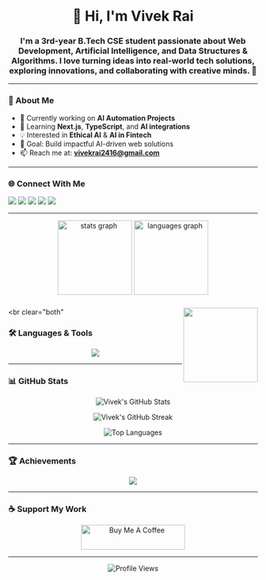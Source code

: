 <h1 align="center">👋 Hi, I'm Vivek Rai</h1>
<h3 align="center">
I'm a 3rd-year B.Tech CSE student passionate about Web Development, Artificial Intelligence, and Data Structures & Algorithms.  
I love turning ideas into real-world tech solutions, exploring innovations, and collaborating with creative minds. 🚀  
</h3>

---

### 🌟 About Me  
- 🔭 Currently working on **AI Automation Projects**  
- 🌱 Learning **Next.js**, **TypeScript**, and **AI integrations**  
- 💡 Interested in **Ethical AI** & **AI in Fintech**  
- 🎯 Goal: Build impactful AI-driven web solutions  
- 📫 Reach me at: **vivekrai2416@gmail.com**  

---

### 🌐 Connect With Me  
<p align="left">
  <a href="https://twitter.com/vivek_rai_04" target="_blank"><img src="https://img.shields.io/badge/Twitter-1DA1F2?style=for-the-badge&logo=twitter&logoColor=white" /></a>
  <a href="https://linkedin.com/in/vivekrai-dev" target="_blank"><img src="https://img.shields.io/badge/LinkedIn-0077B5?style=for-the-badge&logo=linkedin&logoColor=white" /></a>
  <a href="https://instagram.com/_vivek_rai_04" target="_blank"><img src="https://img.shields.io/badge/Instagram-E4405F?style=for-the-badge&logo=instagram&logoColor=white" /></a>
  <a href="https://leetcode.com/u/qynp3gqqix/" target="_blank"><img src="https://img.shields.io/badge/LeetCode-FFA116?style=for-the-badge&logo=leetcode&logoColor=black" /></a>
  <a href="https://discord.gg/vivek_rai_04_09687" target="_blank"><img src="https://img.shields.io/badge/Discord-5865F2?style=for-the-badge&logo=discord&logoColor=white" /></a>
</p>

---

<div align="center">
  <img src="https://github-readme-stats.vercel.app/api?username=maurodesouza&hide_title=false&hide_rank=false&show_icons=true&include_all_commits=true&count_private=true&disable_animations=false&theme=dracula&locale=en&hide_border=false" height="150" alt="stats graph"  />
  <img src="https://github-readme-stats.vercel.app/api/top-langs?username=maurodesouza&locale=en&hide_title=false&layout=compact&card_width=320&langs_count=5&theme=dracula&hide_border=false" height="150" alt="languages graph"  />
</div>

###

<img align="right" height="150" src="https://i.imgflip.com/65efzo.gif"  />

###

<!-- <div align="left">
  <img src="https://cdn.jsdelivr.net/gh/devicons/devicon/icons/javascript/javascript-original.svg" height="30" alt="javascript logo"  />
  <img width="12" />
  <img src="https://cdn.jsdelivr.net/gh/devicons/devicon/icons/typescript/typescript-original.svg" height="30" alt="typescript logo"  />
  <img width="12" />
  <img src="https://cdn.jsdelivr.net/gh/devicons/devicon/icons/react/react-original.svg" height="30" alt="react logo"  />
  <img width="12" />
  <img src="https://cdn.jsdelivr.net/gh/devicons/devicon/icons/html5/html5-original.svg" height="30" alt="html5 logo"  />
  <img width="12" />
  <img src="https://cdn.jsdelivr.net/gh/devicons/devicon/icons/css3/css3-original.svg" height="30" alt="css3 logo"  />
  <img width="12" />
  <img src="https://cdn.jsdelivr.net/gh/devicons/devicon/icons/python/python-original.svg" height="30" alt="python logo"  />
  <img width="12" />
  <img src="https://cdn.jsdelivr.net/gh/devicons/devicon/icons/csharp/csharp-original.svg" height="30" alt="csharp logo"  />
</div> -->

###


###

<br clear="both"
### 🛠️ Languages & Tools  
<p align="center">
  <img src="https://skillicons.dev/icons?i=html,css,javascript,typescript,react,nextjs,nodejs,express,mongodb,python,java,cpp,tailwind,docker,aws,git,postman,firebase,figma,tensorflow,opencv" />
</p>

---

### 📊 GitHub Stats  
<p align="center">
  <img src="https://github-readme-stats.vercel.app/api?username=vivekrai-gif&show_icons=true&theme=tokyonight" alt="Vivek's GitHub Stats" />
</p>

<p align="center">
  <img src="https://github-readme-streak-stats.herokuapp.com/?user=vivekrai-gif&theme=tokyonight" alt="Vivek's GitHub Streak" />
</p>

<p align="center">
  <img src="https://github-readme-stats.vercel.app/api/top-langs?username=vivekrai-gif&show_icons=true&locale=en&layout=compact&theme=tokyonight" alt="Top Languages" />
</p>

---

### 🏆 Achievements  
<p align="center">
  <img src="https://github-profile-trophy.vercel.app/?username=vivekrai-gif&theme=tokyonight&no-bg=true&margin-w=15" />
</p>

---

### ☕ Support My Work  
<p align="center">
  <a href="https://buymeacoffee.com/vivekrai24d" target="_blank">
    <img src="https://cdn.buymeacoffee.com/buttons/v2/default-yellow.png" height="50" width="210" alt="Buy Me A Coffee" />
  </a>
</p>

---

<p align="center">
  <img src="https://komarev.com/ghpvc/?username=vivekrai-gif&label=Profile%20Views&color=0e75b6&style=flat" alt="Profile Views" />
</p>
